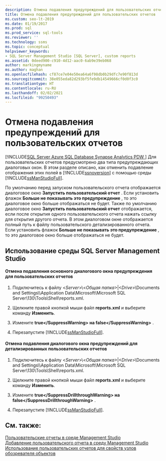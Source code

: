 ```yaml
---
description: Отмена подавления предупреждений для пользовательских отчетов
title: Отмена подавления предупреждений для пользовательских отчетов
ms.custom: seo-lt-2019
ms.date: 01/19/2017
ms.prod: sql
ms.prod_service: sql-tools
ms.reviewer: ''
ms.technology: ssms
ms.topic: conceptual
helpviewer_keywords:
- SQL Server Management Studio [SQL Server], custom reports
ms.assetid: 0deed900-c910-4d12-aac0-6ab9e39eb068
author: markingmyname
ms.author: maghan
ms.openlocfilehash: cf87ce7e04e50ea64a6f98db0b29dfc7e90f813d
ms.sourcegitcommit: 38e055eda82d293bf5fe9db14549666cf0d0f3c0
ms.translationtype: HT
ms.contentlocale: ru-RU
ms.lasthandoff: 02/02/2021
ms.locfileid: "99250493"
---
```

# <a name="unsuppress-run-custom-report-warnings"></a>Отмена подавления предупреждений для пользовательских отчетов
[!INCLUDE[SQL Server Azure SQL Database Synapse Analytics PDW ](../../includes/applies-to-version/sql-asdb-asdbmi-asa-pdw.md)]
Для пользовательских отчетов предусмотрено два типа предупреждающих диалоговых окон. В этом разделе описано, как отменить подавление отображения этих полей в [!INCLUDE[ssnoversion](../../includes/ssnoversion-md.md)] с помощью среды [!INCLUDE[ssManStudioFull](../../includes/ssmanstudiofull-md.md)].  
  
По умолчанию перед запуском пользовательского отчета отображается диалоговое окно **Запустить пользовательский отчет** . Если установить флажок **Больше не показывать это предупреждение** , то это диалоговое окно больше отображаться не будет. Также по умолчанию диалоговое окно **Запустить пользовательский отчет** отображается, если после открытия одного пользовательского отчета нажать ссылку для открытия другого отчета. В этом диалоговом окне отображается полный путь к файлу пользовательского детализированного отчета. Если установить флажок **Больше не показывать это предупреждение** , то это диалоговое окно больше отображаться не будет.  
  
## <a name="using-sql-server-management-studio"></a><a name="SSMSProcedure"></a>Использование среды SQL Server Management Studio  
  
#### <a name="to-unsuppress-the-main-custom-report-warning-dialog-box"></a>Отмена подавления основного диалогового окна предупреждения для пользовательских отчетов  
  
1.  Подключитесь к файлу \<*Server*>\\<*Общая папка*>|\<*Drive*>\Documents and Settings\\<UserProfile>\Application Data\Microsoft\Microsoft SQL Server\130\Tools\Shell\reports.xml.  
  
2.  Щелкните правой кнопкой мыши файл **reports.xml** и выберите команду **Изменить**.  
  
3.  Измените **<SuppressWarning>true\<\/SuppressWarning> на <SuppressWarning>false\<\/SuppressWarning>** .  
  
4.  Перезапустите [!INCLUDE[ssManStudioFull](../../includes/ssmanstudiofull-md.md)].  
  
#### <a name="to-unsuppress-the-drill-through-custom-report-warning-dialog-box"></a>Отмена подавления диалогового окна предупреждений для детализированных пользовательских отчетов  
  
1.  Подключитесь к файлу \<*Server*>\\<*Общая папка*>|\<*Drive*>\Documents and Settings\\<UserProfile>\Application Data\Microsoft\Microsoft SQL Server\130\Tools\Shell\reports.xml.  
  
2.  Щелкните правой кнопкой мыши файл **reports.xml** и выберите команду **Изменить**.  
  
3.  Измените **<SuppressDrillthroughWarning>true\<\/SuppressDrillthroughWarning> на <SuppressDrillthroughWarning>false\<\/SuppressDrillthroughWarning>** .  
  
4.  Перезапустите [!INCLUDE[ssManStudioFull](../../includes/ssmanstudiofull-md.md)].  
  
## <a name="see-also"></a>См. также:  
[Пользовательские отчеты в среде Management Studio](../../ssms/object/custom-reports-in-management-studio.md)  
[Добавление пользовательского отчета в среду Management Studio](../../ssms/object/add-a-custom-report-to-management-studio.md)  
[Использование пользовательских отчетов для свойств узлов обозревателя объектов](../../ssms/object/use-custom-reports-with-object-explorer-node-properties.md)  
  

